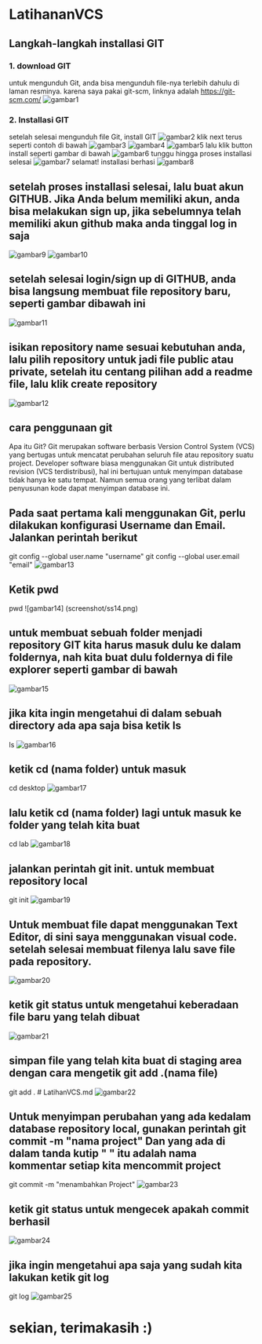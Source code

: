 # LatihananVCS
## Langkah-langkah installasi GIT
### 1. download GIT 
untuk mengunduh Git, anda bisa mengunduh file-nya terlebih dahulu di laman resminya. karena saya pakai git-scm, linknya adalah https://git-scm.com/
![gambar1](screenshot/ss1.png)
### 2. Installasi GIT
setelah selesai mengunduh file Git, install GIT
![gambar2](screenshot/ss2.png)
klik next terus seperti contoh di bawah
![gambar3](screenshot/ss3.png)
![gambar4](screenshot/ss4.png)
![gambar5](screenshot/ss5.png)
lalu klik button install seperti gambar di bawah
![gambar6](screenshot/ss6.png)
tunggu hingga proses installasi selesai
![gambar7](screenshot/ss7.png)
selamat! installasi berhasi
![gambar8](screenshot/ss8.png)
## setelah proses installasi selesai, lalu buat akun GITHUB. Jika Anda belum memiliki akun, anda bisa melakukan sign up, jika sebelumnya telah memiliki akun github maka anda tinggal log in saja 
![gambar9](screenshot/ss9.png)
![gambar10](screenshot/ss10.png)
## setelah selesai login/sign up di GITHUB, anda bisa langsung membuat file repository baru, seperti gambar dibawah ini
![gambar11](screenshot/ss11.png)
## isikan repository name sesuai kebutuhan anda, lalu pilih repository untuk jadi file public atau private, setelah itu centang pilihan add a readme file, lalu klik create repository
![gambar12](screenshot/ss12.png)
## cara penggunaan git
Apa itu Git?
Git merupakan software berbasis Version Control System (VCS) yang bertugas untuk mencatat perubahan seluruh file atau repository suatu project. Developer software biasa menggunakan Git untuk distributed revision (VCS terdistribusi), hal ini bertujuan untuk menyimpan database tidak hanya ke satu tempat. Namun semua orang yang terlibat dalam penyusunan kode dapat menyimpan database ini.
## Pada saat pertama kali menggunakan Git, perlu dilakukan konfigurasi Username dan Email. Jalankan perintah berikut
git config --global user.name "username"
git config --global user.email "email"
![gambar13](screenshot/ss13.png)
## Ketik pwd
pwd
![gambar14] (screenshot/ss14.png)
## untuk membuat sebuah folder menjadi repository GIT kita harus masuk dulu ke dalam foldernya, nah kita buat dulu foldernya di file explorer seperti gambar di bawah
![gambar15](screenshot/15.png)
## jika kita ingin mengetahui di dalam sebuah directory ada apa saja bisa ketik ls
ls
![gambar16](screenshot/16.png)
## ketik cd (nama folder) untuk masuk
cd desktop
![gambar17](screenshot/ss17.png)
## lalu ketik cd (nama folder) lagi untuk masuk ke folder yang telah kita buat
cd lab
![gambar18](screenshot/ss18.png)
## jalankan perintah git init. untuk membuat repository local
git init
![gambar19](screenshot/ss19.png)
## Untuk membuat file dapat menggunakan Text Editor, di sini saya menggunakan visual code. setelah selesai membuat filenya lalu save file pada repository. 
![gambar20](screenshot/ss20.png)
## ketik git status untuk mengetahui keberadaan file baru yang telah dibuat
![gambar21](screenshot/ss21.png)
## simpan file yang telah kita buat di staging area dengan cara mengetik git add .(nama file)
git add . # LatihanVCS.md
![gambar22](screenshot/ss22.png)
## Untuk menyimpan perubahan yang ada kedalam database repository local, gunakan perintah git commit -m "nama project" Dan yang ada di dalam tanda kutip " " itu adalah nama kommentar setiap kita mencommit project
git commit -m "menambahkan Project"
![gambar23](screenshot/ss23.png)
## ketik git status untuk mengecek apakah commit berhasil
![gambar24](screenshot/ss24.png)
## jika ingin mengetahui apa saja yang sudah kita lakukan ketik git log
git log
![gambar25](screenshot/ss25.png)

# sekian, terimakasih :)
